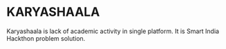 # KARYASHAALA
Karyashaala is lack of academic activity in single platform. It is Smart India Hackthon problem solution. 
